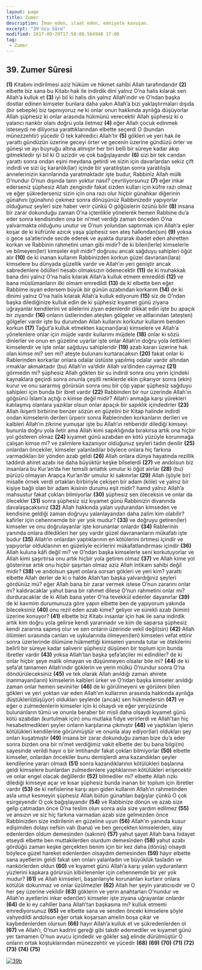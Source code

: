 ```yaml
---
layout: page
title: Zumer
description: İman eden, itaat eden, emniyete kavuşan.
excerpt: "39'ncu Sûre"
modified: 2017-09-29T17:50:00.564948 17:00
tag: 
 - Zumer
---
```


## 39. Zumer Sûresi

**(1)** Kitabını indirilmesi aziz hüküm ve hikmet sahibi Allah tarafındandır
**(2)** elbette biz sana bu Kitabı hak ile indirdik dini yalnız O’na halis kılarak sen Allah’a kulluk et 
**(3)** iyi bil ki halis din yalnız Allah’ındır ve O’ndan başka dostlar edinen kimseler bunlara daha yakın Allah’a bizi yaklaştırmaları dışıda (bir sebeple) biz tapmıyoruz ne ki onlar onun hakkında ayrılığa düşüyorlar Allah şüphesiz ki onlar arasında hükmünü verecektir Allah şüphesiz ki o yalancı nankör olanı doğru yola iletmez
**(4)** eğer Allah çocuk edinmek isteseydi ne diliyorsa yarattıklarından elbette seçerdi O (bundan münezzehtir) yücedir O tek kahredici Allah’tır
**(5)** gökleri ve yeri hak ile yarattı gündüzün üzerine geceyi örter ve gecenin üzerine gündüzü örter ve güneşi ve ayı buyruğu altına  almıştır her biri belli bir süreye kadar akıp gitmektedir iyi bil ki O azizdir ve çok bağışlayandır
**(6)** sizi bir tek candan yarattı sonra ondan eşini meydana getirdi ve sizin için davarlardan sekiz çift indirdi ve sizi üç karanlık(lar) içinde bir yaratılıştan sonra yaratılışla annelerinizin karınlarında yaratmaktadır işte budur, Rabbiniz Allah mülk O’nundur O’nun dışında tanrı yoktur nasıl? çevriliyorsunuz
**(7)** eğer inkar ederseniz şüphesiz Allah zengindir fakat sizden kulları için küfre razı olmaz ve eğer şükrederseniz sizin için ona razı olur hiçbir günahkar diğerinin günahını (günahını) çekmez sonra dönüşünüz Rabbinizedir yapıyorlar olduğunuz şeyleri size haber verir çünkü O göğüslerin özünü bilir
**(8)** insana bir zarar dokunduğu zaman O’na içtenlikle yönelerek hemen Rabbine du’a eder sonra kendisinden ona bir ni’met verdiği zaman önceden O’na yalvarmakta olduğunu unutur ve O’nun yolundan saptırmak için Allah’a eşler koşar de ki küfrünle azıcık yaşa şüphesiz sen ateş halkından(sın)
**(9)** yoksa o gece sa’atlerinde secde ederek ve ayakta durarak ibadet eden ahiretten korkan ve Rabbinin rahmetini uman gibi midir? de ki bilen(lerle) kimselerle ve bilmeyen(ler) kimseler eşit midir? doğrusu ancak sağduyu sahipleri öğüt alır
**(10)** de ki inanan kullarım Rabbinizden korkun güzel davranan(lara) kimselere bu dünyada güzellik vardır ve Allah’ın yeri geniştir ancak sabredenlere ödülleri hesabı olmaksızın ödenecektir
**(11)** de ki muhakkak bana dini yalnız O’na halis kılarak Allah’a kulluk etmem emredildi 
**(12)** ve bana müslümanların ilki olmam emredildi 
**(13)** de ki elbette ben eğer Rabbime isyan edersem büyük bir günün azabından korkarım
**(14)** de ki dinimi yalnız O’na halis kılarak Allah’a kulluk ediyorum
**(15)** siz de O’ndan başka dilediğinize kulluk edin de ki şüphesiz kıyamet günü ziyana uğrayanlar kendilerini ve ailelerini ziyan  edenlerdir dikkat edin işte bu apaçık bir ziyandır
**(16)** onların üstlerinden ateşten gölgeler ve altlarından (ateşten) gölgeler vardır işte bu durumdan Allah kullarını korkutur kullarım benden korkun
**(17)** Tağut’a kulluk etmekten kaçınan(lara) kimselere ve Allah’a yönelenlere onlar için müjde vardır kullarımı müjdele 
**(18)** onlar ki sözü dinlerler ve onun en güzeline uyarlar işte onlar Allah’ın doğru yola ilettikleri kimselerdir ve işte onlar sağduyu sahipleridir
**(19)** azab kararı üzerine hak olan kimse mi? sen mi? ateşte bulunanı kurtaracaksın
**(20)** fakat onlar ki Rablerinden korkarlar onlara odalar üstüste yapılmış odalar vardır altından ırmaklar akmaktadır (bu) Allah’ın va’didir Allah va’dinden caymaz
**(21)** görmedin mi? şüphesiz Allah gökten bir su indirdi sonra onu yerin içindeki kaynaklara geçirdi sonra onunla çeşitli renklerde ekin çıkarıyor sonra (ekin) kurur ve onu sararmış görürsün sonra onu bir çöp yapar şüphesiz sağduyu sahipleri için bunda bir ibret vardır
**(22)** Rabbinden bir nur üzerinde Allah’ın göğsünü İslam’a açtığı o kimse değil midir? Allah’ı anmağa karşı yürekleri katılaşmış olanlara yazıklar olsun onlar apaçık bir sapıklık içindedirler
**(23)** Allah ikişerli birbirine benzer sözün en güzelini bir Kitap halinde indirdi ondan kimselerin derileri ürperir sonra Rablerinden korkanların derileri ve kalbleri Allah’ın zikrine yumuşar işte bu Allah’ın rehberidir dilediği kimseyi bununla doğru yola iletir ama Allah kimi sapıklığında bırakırsa artık ona hiçbir yol gösteren olmaz 
**(24)** kıyamet günü azabdan en kötü yüzüyle korunmağa çalışan kimse mi? ve zalimlere kazanıyor olduğunuz şeyleri tadın denilir 
**(25)** onlardan öncekiler, kimseler yalanladılar böylece onlara hiç farkına varmadıkları bir yönden azab geldi
**(26)** Allah onlara dünya hayatında rezillik taddırdı ahiret azabı ise daha büyüktür keşke bilselerdi
**(27)** ve andolsun biz insanlara bu Kur’an’da her temsili anlattık umulur ki öğüt alırlar
**(28)** (bu) pürüzü olmayan Arapça Kur’an’dır umulur ki sakınırlar
**(29)** Allah (şöyle bir) misalle örnek verdi ortakları birbiriyle çekişen bir adam (köle) ve yalnız bir kişiye bağlı olan bir adam ikisinin durumu eşit midir? hamd yalnız Allah’a mahsustur fakat çokları bilmiyorlar
**(30)** şüphesiz sen öleceksin ve onlar da ölecekler
**(31)** sonra şüphesiz siz kıyamet günü Rabbinizin divanında davalaşacaksınız
**(32)** Allah hakkında yalan uydurandan kimseden ve kendisine geldiği zaman doğruyu yalanlayandan daha zalim kim olabilir? kafirler için cehennemde bir yer yok mudur?
**(33)** ve doğruyu getiren(ler) kimseler ve onu doğrulayanlar işte korunanlar onlardır
**(34)** Rablerinin yanında onlara diledikleri her şey vardır güzel davrananların mükafatı işte budur 
**(35)** Allah’ın onlardan yaptıklarının en kötülerini örtmesi içindir ve yapıyorlar olduklarının en güzeliyle ecirlerini mükafatlandırması içindir
**(36)** Allah kuluna kâfi değil mi? ve O’ndan başka kimselerle seni korkutuyorlar ve Allah kimi şaşırtırsa onu artık hiçbir yola getiren olmaz 
**(37)** ve Allah kime yol gösterirse artık onu hiçbir şaşırtan olmaz aziz Allah intikam sahibi değil midir?
**(38)** ve andolsun şayet onlara sorsan gökleri ve yeri kim? yarattı elbette Allah derler de ki o halde Allah’tan başka yalvardığınız şeyleri gördünüz mü? eğer Allah bana bir zarar vermek istese O’nun zararını onlar mı? kaldıracaklar yahut bana bir rahmet dilese O’nun rahmetini onlar mı? durduracaklar de ki Allah bana yeter O’na tevekkül edenler dayanırlar
**(39)** de ki kavmim durumunuza göre yapın elbette ben de yapıyorum yakında bileceksiniz
**(40)** onu rezil eden azab kime? geliyor ve sürekli azab (kimin) üzerine konuyor?
**(41)** elbette biz Kitabı insanlar için hak ile sana indirdik artık kim doğru yola gelirse kendi yararınadır ve kim de saparsa şüphesiz kendi zararına sapmış olur ve sen onların üzerinde vekil değil(sin) 
**(42)** Allah ölümleri sırasında canları ve uykularında ölmeyen(leri) kimseleri vefat ettirir sonra üzerlerinde ölümüne hükmettiği kimseleri yanında tutar ve ötekilerini belirli bir süreye kadar salıverir şüphesiz düşünen bir toplum için bunda ibretler vardır
**(43)** yoksa Allah’tan başka şefa’atçiler mi edindiler? de ki onlar hiçbir şeye malik olmayan ve düşünmeyen olsalar bile mi?
**(44)** de ki şefa’at tamamen Allah’ındır göklerin ve yerin mülkü O’nundur sonra O’na döndürüleceksiniz
**(45)** ve tek olarak Allah anıldığı zaman ahirete inanmayan(ların) kimselerin kalbleri ürker ve O’ndan başka kimseler anıldığı zaman onlar hemen sevinirler
**(46)** de ki görülmeyeni ve görüleni bilen gökleri ve yeri yoktan var eden Allah’ım kullarının arasında hakkında ayrılığa düştükleri(düşüyor) oldukları şeylerde (ancak) sen hükmedersin 
**(47)** ve eğer o zulmedenlerin kimseler için ki olsaydı ve eğer  yeryüzünde bulunanların tümü ve onunla beraber bir misli daha olsaydı kıyamet günü kötü azabdan (kurtulmak için) onu mutlaka fidye verirlerdi ve Allah'tan hiç hesabetmedikleri şeyler onların karşılarına çıkmıştır 
**(48)** ve yaptıkları işlerin kötülükleri kendilerine görünmüştür ve onunla alay ediyor(lar) oldukları şey onları kuşatmıştır 
**(49)** insana bir zarar dokunduğu zaman bize du’a eder sonra bizden ona bir ni’met verdiğimiz vakit elbette der bu bana bilgi(m) sayesinde verildi hayır o bir imtihandır fakat çokları bilmiyorlar
**(50)** elbette kimseler, onlardan öncekiler bunu demişlerdi ama kazandıkları şeyler kendilerine yararı olmadı 
**(51)** sonra kazandıklarının kötülükleri başlarına geldi kimselere bunlardan zulmedenlere yaptıklarının kötülükleri erişecektir ve onlar engel olacak değillerdir
**(52)** bilmediler mi? elbette Allah rızkı dilediği kimseye açar ve kısar şüphesiz bunda inanan bir toplum için ibretler vardır
**(53)** de ki nefislerine karşı aşırı giden kullarım Allah’ın rahmetinden asla umut kesmeyin şüphesiz Allah bütün günahları bağışlar çünkü O çok esirgeyendir O çok bağışlayandır
**(54)** ve Rabbinize dönün ve azab size gelip çatmadan önce O’na teslim olun sonra asla size yardım edilmez
**(55)** ve ansızın ve siz hiç farkına varmadan azab size gelmezden önce Rabbinizden size indirilenin en güzeline uyun 
**(56)** Allah’ın yanında kusur edişimden dolayı nefsin vah (bana) ve ben gerçekten kimselerden, alay edenlerden oldum demesinden (sakının)
**(57)** yahut şayet Allah bana hidayet etseydi elbette ben muttakilerden olurdum demesinden 
**(58)** yahut azabı gördüğü zaman keşke gerçekten benim için bir kez daha (dönüş) olsaydı böylece güzel hareket edenlerden olsaydım demesinden
**(59)** hayır elbette sana ayetlerim geldi fakat sen onları yalanladın ve büyüklük tasladın ve nankörlerden oldun 
**(60)** ve kıyamet günü Allah’a karşı yalan uyduranların yüzlerini kapkara görürsün kibirlenenler için cehennemde bir yer yok mudur?
**(61)** ve Allah kimseleri, başarılarıyle korunanları kurtarır onlara kötülük dokunmaz ve onlar üzülmezler
**(62)** Allah her şeyin yaratıcısıdır ve O her şey üzerine vekildir
**(63)** göklerin ve yerin anahtarları O’nundur ve Allah’ın ayetlerini inkar eden(ler) kimseler işte ziyana uğrayanlar onlardır
**(64)** de ki ey cahiller bana Allah’tan başkasına mı? kulluk etmemi emrediyorsunuz
**(65)** ve elbette sana ve senden önceki kimselere şöyle vahyedildi andolsun eğer ortak koşarsan amelin boşa çıkar ve kaybedenlerden olursun 
**(66)** hayır Allah’a kulluk et ve şükredenlerden ol 
**(67)** ve Allah’ı, O’nun kadrini gereği gibi takdir edemediler ve kıyamet günü yer tamamen O’nun avucu içindedir ve gökler sağ elinde dürülmüştür O onların ortak koştuklarından münezzehtir ve yücedir 
**(68)** 
**(69)** 
**(70)** 
**(71)** 
**(72)** 
**(73)** 
**(74)** 
**(75)** 

[![39b]({{site.url}}/images/ayrac-muhur.png)](https://jeruselam.github.io)
